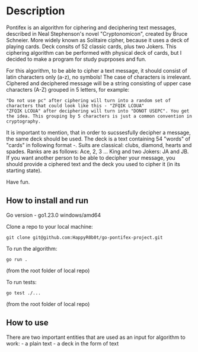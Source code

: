 # Description

Pontifex is an algorithm for ciphering and deciphering text messages, described in Neal Stephenson's novel "Cryptonomicon", created by Bruce Schneier. More widely known as Solitaire cipher, because it uses a deck of playing cards. Deck consits of 52 classic cards, plus two Jokers. This ciphering algorithm can be performed with physical deck of cards, but I decided to make a program for study puprposes and fun. 

For this algorithm, to be able to cipher a text message, it should consist of latin characters only (a-z), no symbols! The case of characters is irrelevant. Ciphered and deciphered message will be a string consisting of upper case characters (A-Z) grouped in 5 letters, for example:

    "Do not use pc" after ciphering will turn into a random set of characters that could look like this - "ZFQIK LCOUA"
    "ZFQIK LCOUA" after deciphering will turn into "DONOT USEPC". You get the idea. This grouping by 5 characters is just a common convention in cryptography.

It is important to mention, that in order to sucssesfully decipher a message, the same deck should be used. The deck is a text containing 54 "words" of "cards" in following format <suit>-<rank>. Suits are classical: clubs, diamond, hearts and spades. Ranks are as follows: Ace, 2, 3 ... King and two Jokers: JA and JB. If you want another person to be able to decipher your message, you should provide a ciphered text and the deck you used to cipher it (in its starting state).

Have fun. 

## How to install and run

Go version - go1.23.0 windows/amd64

Clone a repo to your local machine:

`git clone git@github.com:HappyR0b0t/go-pontifex-project.git`

To run the algorithm:

`go run .`

(from the root folder of local repo)

To run tests:

`go test ./...`

(from the root folder of local repo)


## How to use

There are two important entities that are used as an input for algorithm to work:
    - a plain text
    - a deck in the form of text


